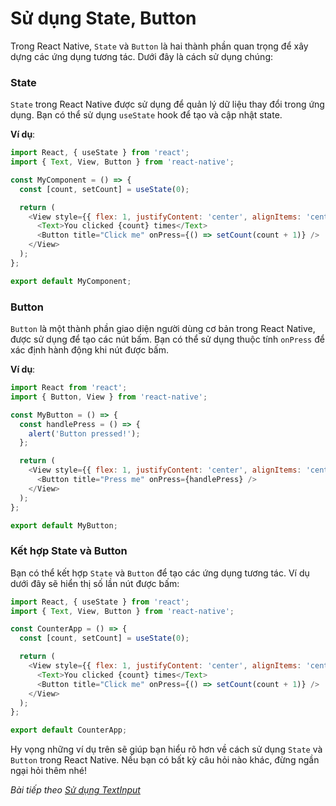 # Sử dụng State, Button

Trong React Native, `State` và `Button` là hai thành phần quan trọng để xây dựng các ứng dụng tương tác. Dưới đây là cách sử dụng chúng:

### State
`State` trong React Native được sử dụng để quản lý dữ liệu thay đổi trong ứng dụng. Bạn có thể sử dụng `useState` hook để tạo và cập nhật state.

**Ví dụ**:
```javascript
import React, { useState } from 'react';
import { Text, View, Button } from 'react-native';

const MyComponent = () => {
  const [count, setCount] = useState(0);

  return (
    <View style={{ flex: 1, justifyContent: 'center', alignItems: 'center' }}>
      <Text>You clicked {count} times</Text>
      <Button title="Click me" onPress={() => setCount(count + 1)} />
    </View>
  );
};

export default MyComponent;
```

### Button
`Button` là một thành phần giao diện người dùng cơ bản trong React Native, được sử dụng để tạo các nút bấm. Bạn có thể sử dụng thuộc tính `onPress` để xác định hành động khi nút được bấm.

**Ví dụ**:
```javascript
import React from 'react';
import { Button, View } from 'react-native';

const MyButton = () => {
  const handlePress = () => {
    alert('Button pressed!');
  };

  return (
    <View style={{ flex: 1, justifyContent: 'center', alignItems: 'center' }}>
      <Button title="Press me" onPress={handlePress} />
    </View>
  );
};

export default MyButton;
```

### Kết hợp State và Button
Bạn có thể kết hợp `State` và `Button` để tạo các ứng dụng tương tác. Ví dụ dưới đây sẽ hiển thị số lần nút được bấm:

```javascript
import React, { useState } from 'react';
import { Text, View, Button } from 'react-native';

const CounterApp = () => {
  const [count, setCount] = useState(0);

  return (
    <View style={{ flex: 1, justifyContent: 'center', alignItems: 'center' }}>
      <Text>You clicked {count} times</Text>
      <Button title="Click me" onPress={() => setCount(count + 1)} />
    </View>
  );
};

export default CounterApp;
```

Hy vọng những ví dụ trên sẽ giúp bạn hiểu rõ hơn về cách sử dụng `State` và `Button` trong React Native. Nếu bạn có bất kỳ câu hỏi nào khác, đừng ngần ngại hỏi thêm nhé!


*Bài tiếp theo [Sử dụng TextInput](session_05_TextInput.md)*
